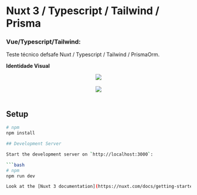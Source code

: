# Nuxt 3 / Typescript / Tailwind / Prisma

### Vue/Typescript/Tailwind:
 
 Teste técnico defsafe Nuxt / Typescript / Tailwind / PrismaOrm.

**Identidade Visual**
<div align="center">
<img src="https://github.com/user-attachments/assets/c5d52d9f-8d3a-4186-9a67-66e1b3d7beee" width="auto" height="auto" />
</div>
<br/>

<div align="center">
<img src="https://github.com/user-attachments/assets/922c1bbe-2fc6-4865-bee1-b2bd817d01f3" width="auto" height="auto" />
</div>
<br/>

## Setup

```bash
# npm
npm install

## Development Server

Start the development server on `http://localhost:3000`:

```bash
# npm
npm run dev

Look at the [Nuxt 3 documentation](https://nuxt.com/docs/getting-started/introduction) to learn more.
